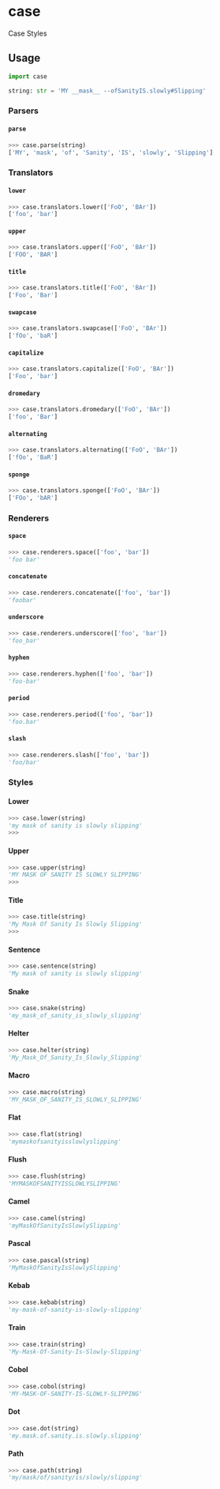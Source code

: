 # case
Case Styles

## Usage
```python
import case

string: str = 'MY __mask__ --ofSanityIS.slowly#Slipping'
```

### Parsers

#### `parse`
```python
>>> case.parse(string)
['MY', 'mask', 'of', 'Sanity', 'IS', 'slowly', 'Slipping']
```

### Translators

#### `lower`
```python
>>> case.translators.lower(['FoO', 'BAr'])
['foo', 'bar']
```

#### `upper`
```python
>>> case.translators.upper(['FoO', 'BAr'])
['FOO', 'BAR']
```

#### `title`
```python
>>> case.translators.title(['FoO', 'BAr'])
['Foo', 'Bar']
```

#### `swapcase`
```python
>>> case.translators.swapcase(['FoO', 'BAr'])
['fOo', 'baR']
```

#### `capitalize`
```python
>>> case.translators.capitalize(['FoO', 'BAr'])
['Foo', 'bar']
```

#### `dromedary`
```python
>>> case.translators.dromedary(['FoO', 'BAr'])
['foo', 'Bar']
```

#### `alternating`
```python
>>> case.translators.alternating(['FoO', 'BAr'])
['fOo', 'BaR']
```

#### `sponge`
```python
>>> case.translators.sponge(['FoO', 'BAr'])
['FOo', 'bAR']
```

### Renderers

#### `space`
```python
>>> case.renderers.space(['foo', 'bar'])
'foo bar'
```

#### `concatenate`
```python
>>> case.renderers.concatenate(['foo', 'bar'])
'foobar'
```

#### `underscore`
```python
>>> case.renderers.underscore(['foo', 'bar'])
'foo_bar'
```

#### `hyphen`
```python
>>> case.renderers.hyphen(['foo', 'bar'])
'foo-bar'
```

#### `period`
```python
>>> case.renderers.period(['foo', 'bar'])
'foo.bar'
```

#### `slash`
```python
>>> case.renderers.slash(['foo', 'bar'])
'foo/bar'
```

### Styles

#### Lower
```python
>>> case.lower(string)
'my mask of sanity is slowly slipping'
>>>
```

#### Upper
```python
>>> case.upper(string)
'MY MASK OF SANITY IS SLOWLY SLIPPING'
>>>
```

#### Title
```python
>>> case.title(string)
'My Mask Of Sanity Is Slowly Slipping'
>>>
```

#### Sentence
```python
>>> case.sentence(string)
'My mask of sanity is slowly slipping'
```

#### Snake
```python
>>> case.snake(string)
'my_mask_of_sanity_is_slowly_slipping'
```

#### Helter
```python
>>> case.helter(string)
'My_Mask_Of_Sanity_Is_Slowly_Slipping'
```

#### Macro
```python
>>> case.macro(string)
'MY_MASK_OF_SANITY_IS_SLOWLY_SLIPPING'
```

#### Flat
```python
>>> case.flat(string)
'mymaskofsanityisslowlyslipping'
```

#### Flush
```python
>>> case.flush(string)
'MYMASKOFSANITYISSLOWLYSLIPPING'
```

#### Camel
```python
>>> case.camel(string)
'myMaskOfSanityIsSlowlySlipping'
```

#### Pascal
```python
>>> case.pascal(string)
'MyMaskOfSanityIsSlowlySlipping'
```

#### Kebab
```python
>>> case.kebab(string)
'my-mask-of-sanity-is-slowly-slipping'
```

#### Train
```python
>>> case.train(string)
'My-Mask-Of-Sanity-Is-Slowly-Slipping'
```

#### Cobol
```python
>>> case.cobol(string)
'MY-MASK-OF-SANITY-IS-SLOWLY-SLIPPING'
```

#### Dot
```python
>>> case.dot(string)
'my.mask.of.sanity.is.slowly.slipping'
```

#### Path
```python
>>> case.path(string)
'my/mask/of/sanity/is/slowly/slipping'
```
